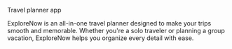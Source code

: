 Travel planner app

ExploreNow is an all-in-one travel planner designed to make your trips smooth and memorable. Whether you're a solo traveler or planning a group vacation, ExploreNow helps you organize every detail with ease.
